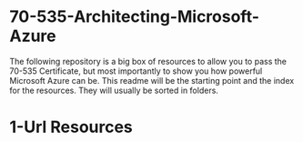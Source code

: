 # 70-535-Architecting-Microsoft-Azure
The following repository is a big box of resources to allow you to pass the 70-535 Certificate, but most importantly to show you how powerful Microsoft Azure can be. This readme will be the starting point and the index for the resources. They will usually be sorted in folders.

# 1-Url Resources
